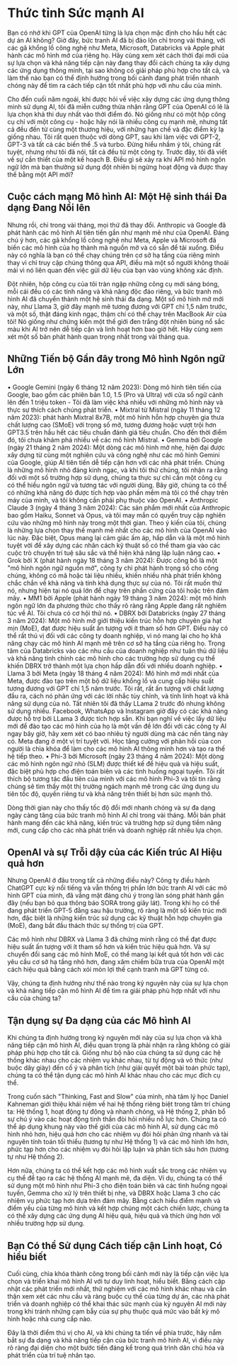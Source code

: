 # Thức tỉnh Sức mạnh AI

Bạn có nhớ khi GPT của OpenAI từng là lựa chọn mặc định cho hầu hết các dự án AI không? Giờ đây, bức tranh AI đã bị đảo lộn chỉ trong vài tháng, với các gã khổng lồ công nghệ như Meta, Microsoft, Databricks và Apple phát hành các mô hình mở của riêng họ. Hãy cùng xem xét cách thời đại mới của sự lựa chọn và khả năng tiếp cận này đang thay đổi cách chúng ta xây dựng các ứng dụng thông minh, tại sao không có giải pháp phù hợp cho tất cả, và làm thế nào bạn có thể định hướng trong bối cảnh đang phát triển nhanh chóng này để tìm ra cách tiếp cận tốt nhất phù hợp với nhu cầu của mình.

Cho đến cuối năm ngoái, khi được hỏi về việc xây dựng các ứng dụng thông minh sử dụng AI, tôi đã miễn cưỡng thừa nhận rằng GPT của OpenAI có lẽ là lựa chọn khả thi duy nhất vào thời điểm đó. Nó giống như có một hộp công cụ chỉ với một công cụ - hoặc hãy nói là nhiều công cụ mạnh mẽ, nhưng tất cả đều đến từ cùng một thương hiệu, với những hạn chế và đặc điểm kỳ lạ giống nhau. Tôi rất quen thuộc với dòng GPT, sau khi làm việc với GPT-2, GPT-3 và tất cả các biến thể .5 và turbo. Đừng hiểu nhầm ý tôi, chúng rất tuyệt, nhưng như tôi đã nói, tất cả đều từ một công ty. Trước đây, tôi đã viết về sự cần thiết của một kế hoạch B. Điều gì sẽ xảy ra khi API mô hình ngôn ngữ lớn mà bạn thường sử dụng đột nhiên bị ngừng hoạt động và được thay thế bằng một API mới?

## Cuộc cách mạng Mô hình AI: Một Hệ sinh thái Đa dạng Đang Nổi lên

Nhưng rồi, chỉ trong vài tháng, mọi thứ đã thay đổi. Anthropic và Google đã phát hành các mô hình AI tiên tiến gần như mạnh mẽ như của OpenAI. Đáng chú ý hơn, các gã khổng lồ công nghệ như Meta, Apple và Microsoft đã biến các mô hình của họ thành mã nguồn mở và có sẵn để tải xuống. Điều này có nghĩa là bạn có thể chạy chúng trên cơ sở hạ tầng của riêng mình thay vì chỉ truy cập chúng thông qua API, điều mà một số người không thoải mái vì nó liên quan đến việc gửi dữ liệu của bạn vào vùng không xác định.

Đột nhiên, hộp công cụ của tôi tràn ngập những công cụ mới sáng bóng, mỗi cái đều có các tính năng và khả năng độc đáo riêng, và bức tranh mô hình AI đã chuyển thành một hệ sinh thái đa dạng. Một số mô hình mở mới này, như Llama 3, giờ đây mạnh mẽ tương đương với GPT chỉ 1,5 năm trước, và một số, thật đáng kinh ngạc, thậm chí có thể chạy trên MacBook Air của tôi! Nó giống như chứng kiến một thế giới đen trắng đột nhiên bùng nổ sắc màu khi AI trở nên dễ tiếp cận và linh hoạt hơn bao giờ hết. Hãy cùng xem xét một số bản phát hành quan trọng nhất trong vài tháng qua.

## Những Tiến bộ Gần đây trong Mô hình Ngôn ngữ Lớn

• Google Gemini (ngày 6 tháng 12 năm 2023): Dòng mô hình tiên tiến của Google, bao gồm các phiên bản 1.0, 1.5 (Pro và Ultra) với cửa sổ ngữ cảnh lên đến 1 triệu token - Tôi đã làm việc khá nhiều với những mô hình này và thực sự thích cách chúng phát triển.
• Mixtral từ Mistral (ngày 11 tháng 12 năm 2023): phát hành Mixtral 8x7B, một mô hình hỗn hợp chuyên gia thưa chất lượng cao (SMoE) với trọng số mở, tương đương hoặc vượt trội hơn GPT3.5 trên hầu hết các tiêu chuẩn đánh giá tiêu chuẩn. Cho đến thời điểm đó, tôi chưa khám phá nhiều về các mô hình Mistral.
• Gemma bởi Google (ngày 21 tháng 2 năm 2024): Một dòng các mô hình mở nhẹ, hiện đại được xây dựng từ cùng một nghiên cứu và công nghệ như các mô hình Gemini của Google, giúp AI tiên tiến dễ tiếp cận hơn với các nhà phát triển. Chúng là những mô hình nhỏ đáng kinh ngạc, và khi tôi thử chúng, tôi nhận ra rằng đối với một số trường hợp sử dụng, chúng ta thực sự chỉ cần một công cụ có thể hiểu ngôn ngữ và tương tác với người dùng. Bây giờ, chúng ta có thể có những khả năng đó được tích hợp vào phần mềm mà tôi có thể chạy trên máy của mình, và tôi không cần phải phụ thuộc vào OpenAI.
• Anthropic Claude 3 (ngày 4 tháng 3 năm 2024): Các sản phẩm mới nhất của Anthropic bao gồm Haiku, Sonnet và Opus, và tôi may mắn có quyền truy cập nghiên cứu vào những mô hình này trong một thời gian. Theo ý kiến của tôi, chúng là những lựa chọn thay thế mạnh mẽ nhất cho các mô hình của OpenAI vào lúc này. Đặc biệt, Opus mang lại cảm giác ấm áp, hấp dẫn và là một mô hình tuyệt vời để xây dựng các nhân cách kỹ thuật số có thể tham gia vào các cuộc trò chuyện trí tuệ sâu sắc và thể hiện khả năng lập luận nâng cao.
• Grok bởi X (phát hành ngày 18 tháng 3 năm 2024): Được công bố là một "mô hình ngôn ngữ nguồn mở", công ty chỉ phát hành trọng số cho công chúng, không có mã hoặc tài liệu nhiều, khiến nhiều nhà phát triển không chắc chắn về khả năng và tính khả dụng thực sự của nó. Tôi rất muốn thử nó, nhưng hiện tại nó quá lớn để chạy trên phần cứng của tôi hoặc trên đám mây.
• MM1 bởi Apple (phát hành ngày 19 tháng 3 năm 2024): một mô hình ngôn ngữ lớn đa phương thức cho thấy rõ ràng rằng Apple đang rất nghiêm túc về AI. Tôi chưa có cơ hội thử nó.
• DBRX bởi Databricks (ngày 27 tháng 3 năm 2024): Một mô hình mở giới thiệu kiến trúc hỗn hợp chuyên gia hạt mịn (MoE), đạt được hiệu suất ấn tượng với ít tham số hơn GPT. Điều này có thể rất thú vị đối với các công ty doanh nghiệp, vì nó mang lại cho họ khả năng chạy các mô hình AI mạnh mẽ trên cơ sở hạ tầng của riêng họ. Trọng tâm của Databricks vào các nhu cầu của doanh nghiệp như tuân thủ dữ liệu và khả năng tinh chỉnh các mô hình cho các trường hợp sử dụng cụ thể khiến DBRX trở thành một lựa chọn hấp dẫn đối với nhiều doanh nghiệp.
• Llama 3 bởi Meta (ngày 18 tháng 4 năm 2024): Mô hình mở mới nhất của Meta, được đào tạo trên một bộ dữ liệu khổng lồ và cung cấp hiệu suất tương đương với GPT chỉ 1,5 năm trước. Tôi rất, rất ấn tượng với chất lượng đầu ra, cách nó phản ứng với các lời nhắc tùy chỉnh, và tính linh hoạt và khả năng sử dụng của nó. Tất nhiên tôi đã thấy LLama 2 trước đó nhưng không sử dụng nhiều. Facebook, WhatsApp và Instagram giờ đây có các khả năng được hỗ trợ bởi LLama 3 được tích hợp sẵn. Khi bạn nghĩ về việc lấy dữ liệu mới để đào tạo các mô hình của họ là một vấn đề lớn đối với các công ty AI ngay bây giờ, hãy xem xét có bao nhiêu tỷ người dùng mà các nền tảng này có. Meta đang ở một vị trí tuyệt vời. Học tăng cường với phản hồi của con người là chìa khóa để làm cho các mô hình AI thông minh hơn và tạo ra thế hệ tiếp theo.
• Phi-3 bởi Microsoft (ngày 23 tháng 4 năm 2024): Một dòng các mô hình ngôn ngữ nhỏ (SLM) được thiết kế để hiệu quả và hiệu suất, đặc biệt phù hợp cho điện toán biên và các tình huống ngoại tuyến. Tôi rất thích bộ tương tác đầu tiên của mình với các mô hình Phi-3 và tôi tin rằng chúng sẽ tìm thấy một thị trường ngách mạnh mẽ trong các ứng dụng ưu tiên tốc độ, quyền riêng tư và khả năng trên thiết bị hơn sức mạnh thô.

Dòng thời gian này cho thấy tốc độ đổi mới nhanh chóng và sự đa dạng ngày càng tăng của bức tranh mô hình AI chỉ trong vài tháng. Mỗi bản phát hành mang đến các khả năng, kiến trúc và trường hợp sử dụng tiềm năng mới, cung cấp cho các nhà phát triển và doanh nghiệp rất nhiều lựa chọn.

## OpenAI và sự Trỗi dậy của các Kiến trúc AI Hiệu quả hơn

Nhưng OpenAI ở đâu trong tất cả những điều này? Công ty điều hành ChatGPT cực kỳ nổi tiếng và vẫn thống trị phần lớn bức tranh AI với các mô hình GPT của mình, đã vắng mặt đáng chú ý trong làn sóng phát hành gần đây (nếu bạn bỏ qua thông báo SORA trong giây lát). Trong khi họ có thể đang phát triển GPT-5 đằng sau hậu trường, rõ ràng là một số kiến trúc mới hơn, đặc biệt là những kiến trúc sử dụng các kỹ thuật hỗn hợp chuyên gia (MoE), đang bắt đầu thách thức sự thống trị của GPT.

Các mô hình như DBRX và Llama 3 đã chứng minh rằng có thể đạt được hiệu suất ấn tượng với ít tham số hơn và kiến trúc hiệu quả hơn. Và sự chuyển đổi sang các mô hình MoE, có thể mang lại kết quả tốt hơn với các yêu cầu cơ sở hạ tầng nhỏ hơn, đang xâm chiếm bữa trưa của OpenAI một cách hiệu quả bằng cách xói mòn lợi thế cạnh tranh mà GPT từng có.

Vậy, chúng ta định hướng như thế nào trong kỷ nguyên này của sự lựa chọn và khả năng tiếp cận mô hình AI để tìm ra giải pháp phù hợp nhất với nhu cầu của chúng ta?

## Tận dụng sự Đa dạng của các Mô hình AI

Khi chúng ta định hướng trong kỷ nguyên mới này của sự lựa chọn và khả năng tiếp cận mô hình AI, điều quan trọng là phải nhận ra rằng không có giải pháp phù hợp cho tất cả. Giống như bộ não của chúng ta sử dụng các hệ thống khác nhau cho các nhiệm vụ khác nhau, từ tự động và vô thức (như buộc dây giày) đến cố ý và phân tích (như giải quyết một bài toán phức tạp), chúng ta có thể tận dụng các mô hình AI khác nhau cho các mục đích cụ thể.

Trong cuốn sách "Thinking, Fast and Slow" của mình, nhà tâm lý học Daniel Kahneman giới thiệu khái niệm về hai hệ thống riêng biệt trong tâm trí chúng ta: Hệ thống 1, hoạt động tự động và nhanh chóng, và Hệ thống 2, phân bổ sự chú ý vào các hoạt động tinh thần đòi hỏi nhiều nỗ lực hơn. Chúng ta có thể áp dụng khung này vào thế giới của các mô hình AI, sử dụng các mô hình nhỏ hơn, hiệu quả hơn cho các nhiệm vụ đòi hỏi phản ứng nhanh và tài nguyên tính toán tối thiểu (tương tự như Hệ thống 1) và các mô hình lớn hơn, phức tạp hơn cho các nhiệm vụ đòi hỏi lập luận và phân tích sâu hơn (tương tự như Hệ thống 2).

Hơn nữa, chúng ta có thể kết hợp các mô hình xuất sắc trong các nhiệm vụ cụ thể để tạo ra các hệ thống AI mạnh mẽ, đa diện. Ví dụ, chúng ta có thể sử dụng một mô hình như Phi-3 cho điện toán biên và các tình huống ngoại tuyến, Gemma cho xử lý trên thiết bị nhẹ, và DBRX hoặc Llama 3 cho các nhiệm vụ phức tạp hơn dựa trên đám mây. Bằng cách hiểu điểm mạnh và điểm yếu của từng mô hình và kết hợp chúng một cách chiến lược, chúng ta có thể xây dựng các ứng dụng AI hiệu quả, hiệu quả và thích ứng hơn với nhiều trường hợp sử dụng.

## Bạn Có thể Sử dụng Cách tiếp cận Linh hoạt, Có hiểu biết

Cuối cùng, chìa khóa thành công trong bối cảnh mới này là tiếp cận việc lựa chọn và triển khai mô hình AI với tư duy linh hoạt, hiểu biết. Bằng cách cập nhật các phát triển mới nhất, thử nghiệm với các mô hình khác nhau và cẩn thận xem xét các nhu cầu và ràng buộc cụ thể của từng dự án, các nhà phát triển và doanh nghiệp có thể khai thác sức mạnh của kỷ nguyên AI mới này trong khi tránh những cạm bẫy của sự phụ thuộc quá mức vào bất kỳ mô hình hoặc nhà cung cấp nào.

Đây là thời điểm thú vị cho AI, và khi chúng ta tiến về phía trước, hãy nắm bắt sự đa dạng và khả năng tiếp cận của bức tranh mô hình AI, vì điều này rõ ràng đại diện cho một bước tiến đáng kể trong quá trình dân chủ hóa và phát triển của trí tuệ nhân tạo.